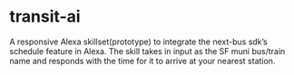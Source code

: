# transit-ai
A responsive Alexa skillset(prototype) to integrate the next-bus sdk’s schedule feature in Alexa. The skill takes in input as the SF muni bus/train name and responds with the time for it to arrive at your nearest station.
